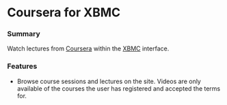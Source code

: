 Coursera for XBMC
=======================

### Summary

Watch lectures from [Coursera](http://www.coursera.org/) within 
the [XBMC](http://xbmc.org) interface.

### Features

* Browse course sessions and lectures on the site. Videos are only available of
  the courses the user has registered and accepted the terms for.
